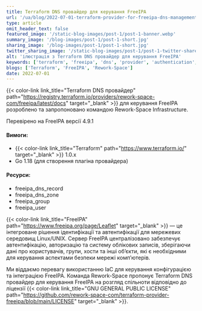 ```yaml
---
title: Terraform DNS провайдер для керування FreeIPA
url: '/ua/blog/2022-07-01-terraform-provider-for-freeipa-dns-management'
type: article
omit_header_text: false
featured_image: '/static-blog-images/post-1/post-1-banner.webp'
summary_image: '/blog-images/post-1/post-1-short.jpg'
sharing_image: '/blog-images/post-1/post-1-short.jpg'
twitter_sharing_image: '/static-blog-images/post-1/post-1-twitter-share.jpg'
alt: 'ілюстрація з Terraform DNS провайдер для керування FreeIPA'
keywords: ['terraform', 'freeipa', 'dns', 'provider', 'authentication', 'authorization']
blogs: ['Terraform', 'FreeIPA', 'Rework-Space']
date: 2022-07-01
---
```


{{< color-link link_title="Terraform DNS провайдер" path="https://registry.terraform.io/providers/rework-space-com/freeipa/latest/docs" target="_blank" >}}
для керування FreeIPA розроблено та запропоновано командою Rework-Space Infrastructure.

Перевірено на FreeIPA версії 4.9.1

#### Вимоги:
- {{< color-link link_title="Terraform" path="https://www.terraform.io/" target="_blank" >}} 1.0.x
- Go 1.18 (для створення плагіна провайдера)

#### Ресурси:
- freeipa_dns_record
- freeipa_dns_zone
- freeipa_group
- freeipa_user

{{< color-link link_title="FreeIPA" path="https://www.freeipa.org/page/Leaflet" target="_blank" >}}
— це інтегроване рішення ідентифікації та автентифікації для мережевих 
середовищ Linux/UNIX. Сервер FreeIPA централізовано забезпечує автентифікацію, авторизацію та систему облікових записів, 
зберігаючи дані про користувачів, групи, хости та інші об’єкти, які є необхідними для керування аспектами безпеки 
мережі комп’ютерів.

Ми віддаємо перевагу використанню IaC для керування конфігурацією та інтеграцією FreeIPA. Команда Rework-Space пропонує 
Terraform DNS провайдер для керування FreeIPA на розгляд спільноти відповідно до ліцензії
{{< color-link link_title="GNU GENERAL PUBLIC LICENSE" path="https://github.com/rework-space-com/terraform-provider-freeipa/blob/main/LICENSE" target="_blank" >}}.
